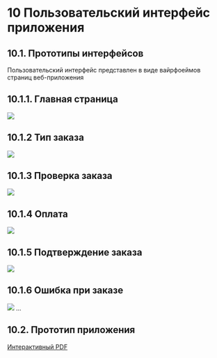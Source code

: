 # 10	Пользовательский интерфейс приложения
## 10.1.	Прототипы интерфейсов
Пользовательский интерфейс представлен в виде вайрфоеймов страниц веб-приложения

## 10.1.1.	Главная страница
![](wf/check_order.png)

## 10.1.2 Тип заказа

![](wf/type_order.png)

## 10.1.3 Проверка заказа

![](wf/check_order.png)

## 10.1.4 Оплата

![](wf/payment.png)

## 10.1.5 Подтверждение заказа

![](wf/order_confirmation.png)

## 10.1.6 Ошибка при заказе 

![](wf/error.png)
...
## 10.2.	Прототип приложения

[Интерактивный PDF](wf/prototype.pdf)
